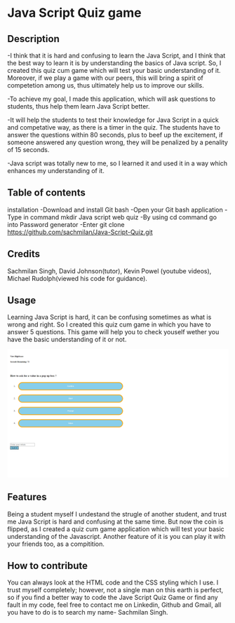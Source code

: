 # Java Script Quiz game

## Description

-I think that it is hard and confusing to learn the Java Script, and I think that the best way to learn it is by understanding the basics of Java script. So, I created this quiz cum game which will test your basic understanding of it. Moreover, if we play a game with our peers, this will bring a spirit of competetion among us, thus ultimately help us to improve our skills.

-To achieve my goal, I made this application, which will ask questions to students, thus help them learn Java Script better.

-It will help the students to test their knowledge for Java Script in a quick and competative way, as there is a timer in the quiz. The students have to answer the questions within 80 seconds, plus to beef up the excitement, if someone answered any question wrong, they will be penalized by a penality of 15 seconds.

-Java script was totally new to me, so I learned it and used it in a way which enhances my understanding of it.

## Table of contents

installation
-Download and install Git bash
-Open your Git bash application
-Type in command mkdir Java script web quiz
-By using cd command go into Password generator
-Enter git clone https://github.com/sachmilan/Java-Script-Quiz.git

## Credits
Sachmilan Singh, David Johnson(tutor), Kevin Powel (youtube videos), Michael Rudolph(viewed his code for guidance).

## Usage

Learning Java Script is hard, it can be confusing sometimes as what is wrong and right. So I created this quiz cum game in which you have to answer 5 questions. This game will help you to check youself wether you have the basic understanding of it or not.

![alt text](assets/Screenshot.png)

## Features

Being a student myself I undestand the strugle of another student, and trust me Java Script is hard and confusing at the same time. But now the coin is flipped, as I created a quiz cum game application which will test your basic understanding of the Javascript. Another feature of it is you can play it with your friends too, as a compitition.

## How to contribute

You can always look at the HTML code and the CSS styling which I use. I trust myself completely; however, not a single man on this earth is perfect, so if you find a better way to code the Jave Script Quiz Game or find any fault in my code, feel free to contact me on Linkedin, Github and Gmail, all you have to do is to search my name- Sachmilan Singh.
